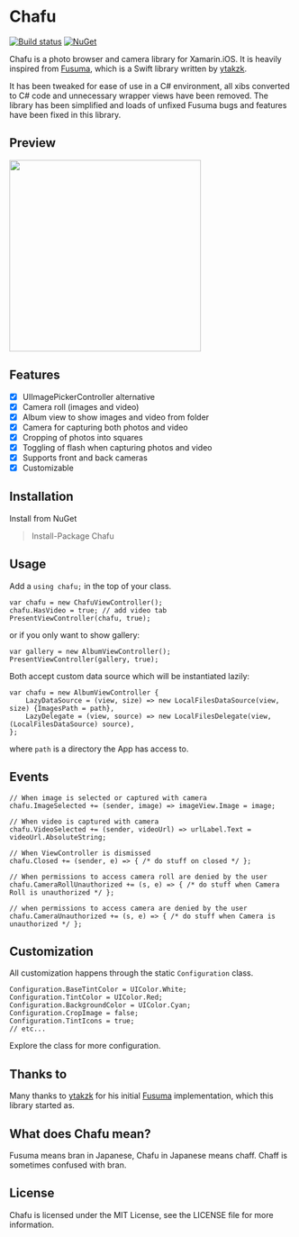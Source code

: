 # Chafu

[![Build status](https://ci.appveyor.com/api/projects/status/k4nhuf35dnwr42av?svg=true)](https://ci.appveyor.com/project/Cheesebaron/chafu)
[![NuGet](https://img.shields.io/nuget/v/Chafu.svg?maxAge=2592000)](https://www.nuget.org/packages/Chafu/)

Chafu is a photo browser and camera library for Xamarin.iOS. It is heavily inspired from [Fusuma][1], which is a Swift library written by [ytakzk][2].

It has been tweaked for ease of use in a C# environment, all xibs converted to C# code and unnecessary wrapper views have been removed. The library
has been simplified and loads of unfixed Fusuma bugs and features have been fixed in this library.

## Preview
<img src="https://raw.githubusercontent.com/Cheesebaron/Chafu/master/images/sample.gif" width="340px">

## Features

- [x] UIImagePickerController alternative
- [x] Camera roll (images and video)
- [x] Album view to show images and video from folder
- [x] Camera for capturing both photos and video
- [x] Cropping of photos into squares
- [x] Toggling of flash when capturing photos and video
- [x] Supports front and back cameras
- [x] Customizable

## Installation

Install from NuGet

> Install-Package Chafu

## Usage

Add a `using chafu;` in the top of your class.

```
var chafu = new ChafuViewController();
chafu.HasVideo = true; // add video tab
PresentViewController(chafu, true);
```

or if you only want to show gallery:

```
var gallery = new AlbumViewController();
PresentViewController(gallery, true);
```

Both accept custom data source which will be instantiated lazily:

```
var chafu = new AlbumViewController {
    LazyDataSource = (view, size) => new LocalFilesDataSource(view, size) {ImagesPath = path},
    LazyDelegate = (view, source) => new LocalFilesDelegate(view, (LocalFilesDataSource) source),
};
```

where `path` is a directory the App has access to.

## Events

```
// When image is selected or captured with camera
chafu.ImageSelected += (sender, image) => imageView.Image = image;

// When video is captured with camera
chafu.VideoSelected += (sender, videoUrl) => urlLabel.Text = videoUrl.AbsoluteString;

// When ViewController is dismissed
chafu.Closed += (sender, e) => { /* do stuff on closed */ };

// When permissions to access camera roll are denied by the user
chafu.CameraRollUnauthorized += (s, e) => { /* do stuff when Camera Roll is unauthorized */ };

// when permissions to access camera are denied by the user
chafu.CameraUnauthorized += (s, e) => { /* do stuff when Camera is unauthorized */ };
```

## Customization

All customization happens through the static `Configuration` class.

```
Configuration.BaseTintColor = UIColor.White;
Configuration.TintColor = UIColor.Red;
Configuration.BackgroundColor = UIColor.Cyan;
Configuration.CropImage = false;
Configuration.TintIcons = true;
// etc...
```

Explore the class for more configuration.

## Thanks to
Many thanks to [ytakzk][2] for his initial [Fusuma][1] implementation, which this library started as.

## What does Chafu mean?
Fusuma means bran in Japanese, Chafu in Japanese means chaff. Chaff is sometimes confused with bran.

## License
Chafu is licensed under the MIT License, see the LICENSE file for more information.

[1]: https://github.com/ytakzk/Fusuma
[2]: https://github.com/ytakzk
